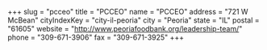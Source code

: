 +++
slug = "pcceo"
title = "PCCEO"
name = "PCCEO"
address = "721 W McBean"
cityIndexKey = "city-il-peoria"
city = "Peoria"
state = "IL"
postal = "61605"
website = "http://www.peoriafoodbank.org/leadership-team/"
phone = "309-671-3906"
fax = "309-671-3925"
+++
